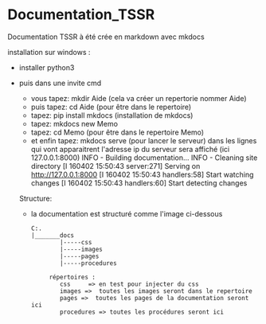 # Documentation_TSSR

Documentation TSSR à été crée en markdown avec mkdocs

installation sur windows : 
- installer python3
- puis dans une invite cmd
    - vous tapez:   mkdir Aide  (cela va créer un repertorie nommer Aide)
    - puis tapez: cd Aide (pour être dans le repertoire)
    - tapez: pip install mkdocs   (installation de mkdocs)
    - tapez: mkdocs new Memo
    - tapez: cd Memo  (pour être dans le repertoire Memo)
    - et enfin tapez: mkdocs serve    (pour lancer le serveur)
      dans les lignes qui vont apparaitrent l'adresse ip du serveur sera affiché  (ici 127.0.0.1:8000)
             INFO    -  Building documentation...
             INFO    -  Cleaning site directory
             [I 160402 15:50:43 server:271] Serving on http://127.0.0.1:8000
             [I 160402 15:50:43 handlers:58] Start watching changes
             [I 160402 15:50:43 handlers:60] Start detecting changes

  Structure:
  - la documentation est structuré comme l'image ci-dessous
 
        C:.
        |_______docs
                |-----css
                |-----images
                |-----pages
                |-----procedures

             répertoires :
                css     => en test pour injecter du css
                images =>  toutes les images seront dans le repertoire
                pages =>  toutes les pages de la documentation seront ici
                procedures => toutes les procédures seront ici
